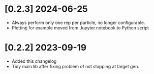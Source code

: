 # [0.2.3] 2024-06-25
- Always perform only one rep per particle, no longer configurable.
- Plotting for example moved from Jupyter notebook to Python script

# [0.2.2] 2023-09-19
- Added this changelog
- Tidy main lib after fixing problem of not stopping at target gen.